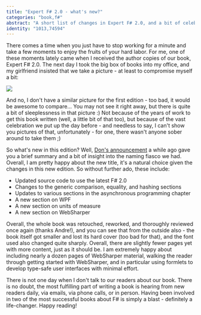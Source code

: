 ```yaml
---
title: "Expert F# 2.0 - what's new?"
categories: "book,f#"
abstract: "A short list of changes in Expert F# 2.0, and a bit of celebration..."
identity: "1013,74594"
---
```

There comes a time when you just have to stop working for a minute and take a few moments to enjoy the fruits of your hard labor. For me, one of these moments lately came when I received the author copies of our book, Expert F# 2.0. The next day I took the big box of books into my office, and my girlfriend insisted that we take a picture - at least to compromise myself a bit:

<img src="/assets/Adam-Expert-FS2.jpg">

And no, I don't have a similar picture for the first edition - too bad, it would be awesome to compare... You may not see it right away, but there is quite a bit of sleeplessness in that picture :) Not because of the years of work to get this book written (well, a little bit of that too), but because of the vast celebration we put up the day before - and needless to say, I can't show you pictures of that, unfortunately - for one, there wasn't anyone sober around to take them ;)

So what's new in this edition? Well, [Don's announcement](http://blogs.msdn.com/b/dsyme/archive/2010/05/27/quot-expert-f-2-0-quot-on-its-way.aspx) a while ago gave you a brief summary and a bit of insight into the naming fiasco we had. Overall, I am pretty happy about the new title, it's a natural choice given the changes in this new edition. So without further ado, these include:

 * Updated source code to use the latest F# 2.0
 * Changes to the generic comparison, equality, and hashing sections
 * Updates to various sections in the asynchronous programming chapter
 * A new section on WPF
 * A new section on units of measure
 * A new section on WebSharper

Overall, the whole book was retouched, reworked, and thoroughly reviewed once again (thanks Andre!), and you can see that from the outside also - the book itself got smaller and lost its hard cover (too bad for that), and the font used also changed quite sharply. Overall, there are slightly fewer pages yet with more content, just as it should be. I am extremely happy about including nearly a dozen pages of WebSharper material, walking the reader through getting started with WebSharper, and in particular using formlets to develop type-safe user interfaces with minimal effort.

There is not one day when I don't talk to our readers about our book. There is no doubt, the most fulfilling part of writing a book is hearing from new readers daily, via emails, via phone calls, or in person. Having been involved in two of the most successful books about F# is simply a blast - definitely a life-changer. Happy reading!
